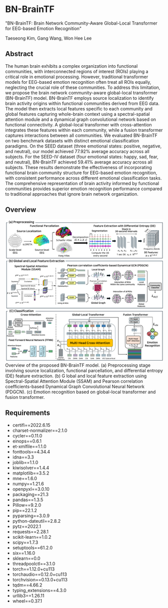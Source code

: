 # BN-BrainTF
"BN-BrainTF: Brain Network Community-Aware Global-Local Transformer for EEG-based Emotion Recognition"

Taeseong Kim, Gang Wang, Won Hee Lee

## Abstract
The human brain exhibits a complex organization into functional communities, with interconnected regions of interest (ROIs) playing a critical role in emotional processing. However, traditional transformer models for EEG-based emotion recognition often treat all ROIs equally, neglecting the crucial role of these communities. To address this limitation, we propose the brain network community-aware global-local transformer (BN-BrainTF) model. BN-BrainTF employs source localization to identify brain activity origins within functional communities derived from EEG data. The model then extracts local features specific to each community and global features capturing whole-brain context using a spectral-spatial attention module and a dynamical graph convolutional network based on functional connectivity. A global-local transformer with cross-attention integrates these features within each community, while a fusion transformer captures interactions between all communities. We evaluated BN-BrainTF on two benchmark datasets with distinct emotional classification paradigms. On the SEED dataset (three emotional states: positive, negative, and neutral), our model achieved 77.92% average accuracy across all subjects. For the SEED-IV dataset (four emotional states: happy, sad, fear, and neutral), BN-BrainTF achieved 59.41% average accuracy across all subjects. These results demonstrate the effectiveness of incorporating functional brain community structure for EEG-based emotion recognition, with consistent performance across different emotional classification tasks. The comprehensive representation of brain activity informed by functional communities provides superior emotion recognition performance compared to traditional approaches that ignore brain network organization.

## Overview
![Overview Figure](image/BN-BrainTF_Overview.png)
Overview of the proposed BN-BrainTF model. (a) Preprocessing stage involving source localization, functional parcellation, and differential entropy (DE) feature extraction. (b) G lobal and local feature extraction using Spectral-Spatial Attention Module (SSAM) and Pearson correlation coefficients-based Dynamical Graph Convolutional Neural Network (PDGCN). (c) Emotion recognition based on global-local transformer and fusion transformer.

## Requirements
* certifi==2022.6.15
* charset-normalizer==2.1.0
* cycler==0.11.0
* einops==0.6.1
* et-xmlfile==1.1.0
* fonttools==4.34.4
* idna==3.3
* joblib==1.1.0
* kiwisolver==1.4.4
* matplotlib==3.5.2
* mne==1.6.0
* numpy==1.21.6
* openpyxl==3.0.10
* packaging==21.3
* pandas==1.3.5
* Pillow==9.2.0
* pip==22.1.2
* pyparsing==3.0.9
* python-dateutil==2.8.2
* pytz==2022.1
* requests==2.28.1
* scikit-learn==1.0.2
* scipy==1.7.3
* setuptools==61.2.0
* six==1.16.0
* sklearn==0.0
* threadpoolctl==3.1.0
* torch==1.12.0+cu113
* torchaudio==0.12.0+cu113
* torchvision==0.13.0+cu113
* tqdm==4.66.2
* typing_extensions==4.3.0
* urllib3==1.26.11
* wheel==0.37.1
